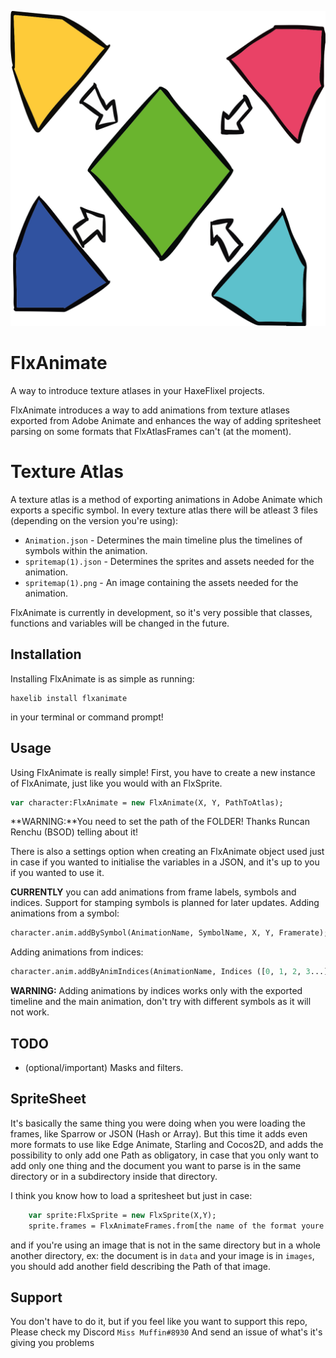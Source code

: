 ![](./logo.svg)

# FlxAnimate

A way to introduce texture atlases in your HaxeFlixel projects.

FlxAnimate introduces a way to add animations from texture atlases exported from Adobe Animate and enhances the way of adding spritesheet parsing on some formats that FlxAtlasFrames can't (at the moment).

# Texture Atlas
A texture atlas is a method of exporting animations in Adobe Animate which exports a specific symbol. In every texture atlas there will be atleast 3 files (depending on the version you're using):
- `Animation.json` - Determines the main timeline plus the timelines of symbols within the animation.
- `spritemap(1).json` - Determines the sprites and assets needed for the animation.
- `spritemap(1).png` - An image containing the assets needed for the animation.

FlxAnimate is currently in development, so it's very possible that classes, functions and variables will be changed in the future.

## Installation
Installing FlxAnimate is as simple as running:
```
haxelib install flxanimate
```
in your terminal or command prompt!

## Usage
Using FlxAnimate is really simple! First, you have to create a new instance of FlxAnimate, just like you would with an FlxSprite.

```haxe
var character:FlxAnimate = new FlxAnimate(X, Y, PathToAtlas);
```
**WARNING:**You need to set the path of the FOLDER!
Thanks Runcan Renchu (BSOD) telling about it!

There is also a settings option when creating an FlxAnimate object used just in case if you wanted to initialise the variables in a JSON, and it's up to you if you wanted to use it.

**CURRENTLY** you can add animations from frame labels, symbols and indices. Support for stamping symbols is planned for later updates.
Adding animations from a symbol:
```haxe
character.anim.addBySymbol(AnimationName, SymbolName, X, Y, Framerate);
```

Adding animations from indices:
```haxe
character.anim.addByAnimIndices(AnimationName, Indices ([0, 1, 2, 3...] etc.), Framerate);
```

**WARNING:** Adding animations by indices works only with the exported timeline and the main animation, don't try with different symbols as it will not work.

## TODO
* (optional/important) Masks and filters.


## SpriteSheet
It's basically the same thing you were doing when you were loading the frames, like Sparrow or JSON (Hash or Array).
But this time it adds even more formats to use like Edge Animate, Starling and Cocos2D, and adds the possibility to only add one Path as obligatory, in case that you only want to add only one thing and the document you want to parse is in the same directory or in a subdirectory inside that directory.

I think you know how to load a spritesheet but just in case:

```haxe
    var sprite:FlxSprite = new FlxSprite(X,Y);
    sprite.frames = FlxAnimateFrames.from[the name of the format youre exporting]('${PathOfTheDocument}.${extensionofthedocument}');
```

and if you're using an image that is not in the same directory but in a whole another directory, ex: the document is in `data` and your image is in `images`, you should add another field describing the Path of that image.

## Support
You don't have to do it, but if you feel like you want to support this repo, Please check my Discord `Miss Muffin#8930` And send an issue of what's it's giving you problems
